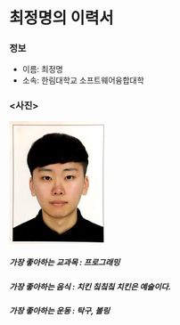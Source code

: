 # 최정명의 이력서  
### 정보

- 이름: 최정명
- 소속: 한림대학교 소프트웨어융합대학
### <사진>
![증명사진](./JeongMyeong(20145175).jpg)

##### 가장 좋아하는 교과목 : 프로그래밍   
##### 가장 좋아하는 음식 : 치킨 칰칰칰 치킨은 예술이다.
##### 가장 좋아하는 운동 : 탁구, 볼링
